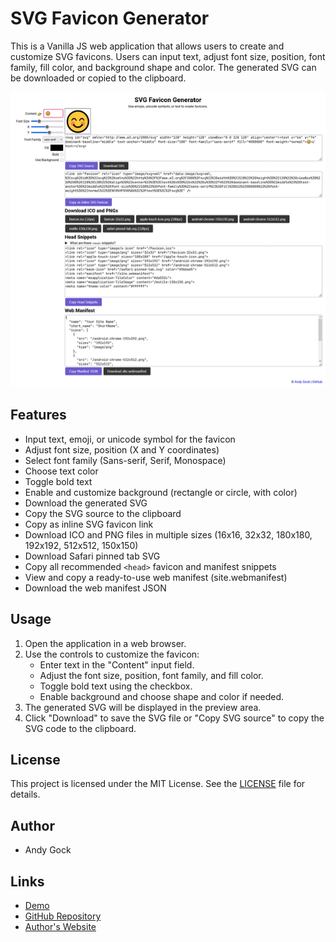 # SVG Favicon Generator

This is a Vanilla JS web application that allows users to create and customize SVG favicons. Users can input text, adjust font size, position, font family, fill color, and background shape and color. The generated SVG can be downloaded or copied to the clipboard.

![svg-favicon-generator](./screenshot.png)

## Features

- Input text, emoji, or unicode symbol for the favicon
- Adjust font size, position (X and Y coordinates)
- Select font family (Sans-serif, Serif, Monospace)
- Choose text color
- Toggle bold text
- Enable and customize background (rectangle or circle, with color)
- Download the generated SVG
- Copy the SVG source to the clipboard
- Copy as inline SVG favicon link
- Download ICO and PNG files in multiple sizes (16x16, 32x32, 180x180, 192x192, 512x512, 150x150)
- Download Safari pinned tab SVG
- Copy all recommended `<head>` favicon and manifest snippets
- View and copy a ready-to-use web manifest (site.webmanifest)
- Download the web manifest JSON

## Usage

1. Open the application in a web browser.
2. Use the controls to customize the favicon:
   - Enter text in the "Content" input field.
   - Adjust the font size, position, font family, and fill color.
   - Toggle bold text using the checkbox.
   - Enable background and choose shape and color if needed.
3. The generated SVG will be displayed in the preview area.
4. Click "Download" to save the SVG file or "Copy SVG source" to copy the SVG code to the clipboard.

## License

This project is licensed under the MIT License. See the [LICENSE](LICENSE) file for details.

## Author

- Andy Gock

## Links

- [Demo](https://svg.gock.net/)
- [GitHub Repository](https://github.com/andygock/svg-favicon-generator/)
- [Author's Website](https://gock.net/)
